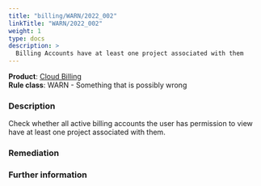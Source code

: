 ```yaml
---
title: "billing/WARN/2022_002"
linkTitle: "WARN/2022_002"
weight: 1
type: docs
description: >
  Billing Accounts have at least one project associated with them
---
```


**Product**: [Cloud Billing](https://cloud.google.com/billing)\
**Rule class**: WARN - Something that is possibly wrong

### Description

Check whether all active billing accounts the user has permission to view have
at least one project associated with them.

### Remediation

### Further information

